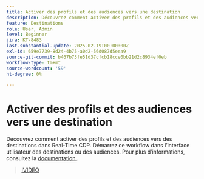 ```yaml
---
title: Activer des profils et des audiences vers une destination
description: Découvrez comment activer des profils et des audiences vers des destinations dans Real-Time CDP.
feature: Destinations
role: User, Admin
level: Beginner
jira: KT-8483
last-substantial-update: 2025-02-19T00:00:00Z
exl-id: 659e7739-8d24-4b75-a0d2-56d087d5eea9
source-git-commit: b467b73fe51d37cfcb18cce0bb21d2c8934ef0eb
workflow-type: tm+mt
source-wordcount: '59'
ht-degree: 0%

---
```


# Activer des profils et des audiences vers une destination

Découvrez comment activer des profils et des audiences vers des destinations dans Real-Time CDP.  Démarrez ce workflow dans l’interface utilisateur des destinations ou des audiences. Pour plus d’informations, consultez la [ documentation ](https://experienceleague.adobe.com/en/docs/experience-platform/destinations/ui/activate/activation-overview).

>[!VIDEO](https://video.tv.adobe.com/v/336046/?learn=on&enablevpops)

